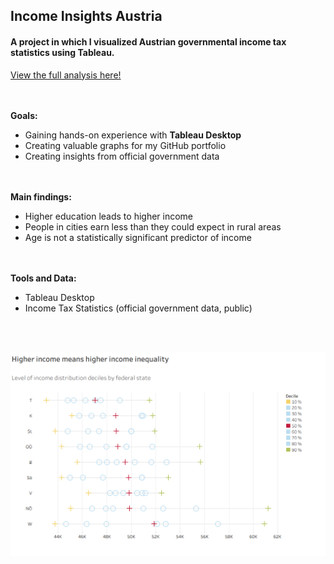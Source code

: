## Income Insights Austria

#### A project in which I visualized Austrian governmental income tax statistics using Tableau.
[View the full analysis here!](https://github.com/wolfno/Data-Visualization/blob/main/Income%20Insights%20Austria/Income%20Insights%20Austria.pdf)

<br> </br>
**Goals:**
* Gaining hands-on experience with **Tableau Desktop**
* Creating valuable graphs for my GitHub portfolio
* Creating insights from official government data

<br> </br>
**Main findings:**
* Higher education leads to higher income
* People in cities earn less than they could expect in rural areas
* Age is not a statistically significant predictor of income

<br></br>
**Tools and Data:**
* Tableau Desktop
* Income Tax Statistics (official government data, public)


<br> </br>

[<img src="https://github.com/wolfno/Data-Visualization/blob/main/Income%20Insights%20Austria/graphs/Income%20Deciles%20by%20State.png" />](https://github.com/wolfno/Data-Visualization/blob/main/Income%20Insights%20Austria/Income%20Insights%20Austria.pdf)
